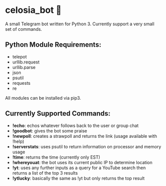 # celosia_bot 🌺
A small Telegram bot written for Python 3.  Currently support a very small set of commands.

## Python Module Requirements:
* telepot
* urllib.request
* urllib.parse
* json
* psutil
* requests
* re

All modules can be installed via pip3.

## Currently Supported Commands:
* **!echo**: echos whatever follows back to the user or group chat
* **!goodbot**: gives the bot some praise
* **!newpoll**: creates a strawpoll and returns the link (usage available with !help)
* **!serverstats**: uses psutil to return information on processor and memory usage
* **!time**: returns the time (currently only EST)
* **!whereyouat**: the bot uses its current public IP to determine location
* **!yt**: uses any further inputs as a query for a YouTube search then returns a list of the top 3 results
* **!ytlucky**: basically the same as !yt but only returns the top result
